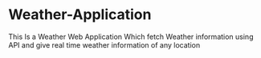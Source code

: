 # Weather-Application
This Is a Weather Web Application Which fetch Weather information using API and give real time weather information of any location 
